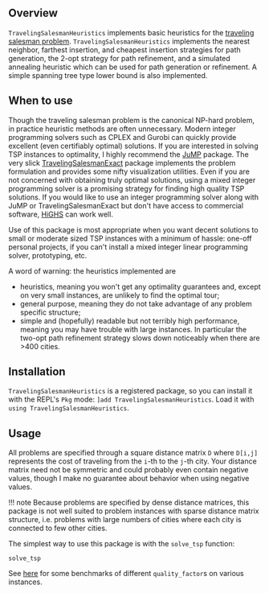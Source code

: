 ## Overview

`TravelingSalesmanHeuristics` implements basic heuristics for the [traveling salesman problem](https://en.wikipedia.org/wiki/Travelling_salesman_problem). 
`TravelingSalesmanHeuristics` implements the nearest neighbor, farthest insertion, and cheapest insertion strategies for path generation, the 2-opt strategy for path refinement, and a simulated annealing heuristic which can be used for path generation or refinement. A simple spanning tree type lower bound is also implemented.

## When to use
Though the traveling salesman problem is the canonical NP-hard problem, in practice heuristic methods are often unnecessary. Modern integer programming solvers such as CPLEX and Gurobi can quickly provide excellent (even certifiably optimal) solutions. If you are interested in solving TSP instances to optimality, I highly recommend the [JuMP](https://github.com/JuliaOpt/JuMP.jl) package. The very slick [TravelingSalesmanExact](https://github.com/ericphanson/TravelingSalesmanExact.jl) package implements the problem formulation and provides some nifty visualization utilities. Even if you are not concerned with obtaining truly optimal solutions, using a mixed integer programming solver is a promising strategy for finding high quality TSP solutions. If you would like to use an integer programming solver along with JuMP or TravelingSalesmanExact but don't have access to commercial software, [HiGHS](https://github.com/jump-dev/HiGHS.jl) can work well.

Use of this package is most appropriate when you want decent solutions to small or moderate sized TSP instances with a minimum of hassle: one-off personal projects, if you can't install a mixed integer linear programming solver, prototyping, etc.

A word of warning: the heuristics implemented are
* heuristics, meaning you won't get any optimality guarantees and, except on very small instances, are unlikely to find the optimal tour;
* general purpose, meaning they do not take advantage of any problem specific structure;
* simple and (hopefully) readable but not terribly high performance, meaning you may have trouble with large instances. In particular the two-opt path refinement strategy slows down noticeably when there are >400 cities.

## Installation
`TravelingSalesmanHeuristics` is a registered package, so you can install it with the REPL's `Pkg` mode: `]add TravelingSalesmanHeuristics`. Load it with `using TravelingSalesmanHeuristics`.

## Usage
All problems are specified through a square distance matrix `D` where `D[i,j]` represents the cost of traveling from the `i`-th to the `j`-th city. Your distance matrix need not be symmetric and could probably even contain negative values, though I make no guarantee about behavior when using negative values.

!!! note
    Because problems are specified by dense distance matrices, this package is not well suited to problem instances with sparse distance matrix structure, i.e. problems with large numbers of cities where each city is connected to few other cities.

The simplest way to use this package is with the `solve_tsp` function:

```@docs
solve_tsp
```
See [here](https://github.com/ericphanson/TravelingSalesmanBenchmarks.jl) for some benchmarks of different `quality_factor`s on various instances.
